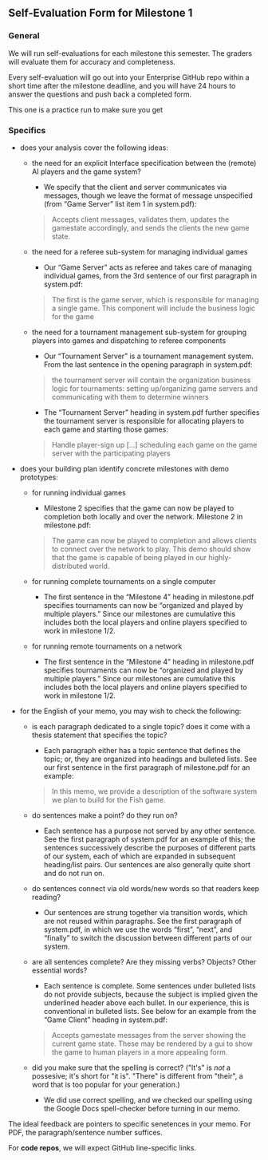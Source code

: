 ## Self-Evaluation Form for Milestone 1

### General 

We will run self-evaluations for each milestone this semester.  The
graders will evaluate them for accuracy and completeness.

Every self-evaluation will go out into your Enterprise GitHub repo
within a short time after the milestone deadline, and you will have 24
hours to answer the questions and push back a completed form.

This one is a practice run to make sure you get


### Specifics 


- does your analysis cover the following ideas:

  - the need for an explicit Interface specification between the (remote) AI 
    players and the game system?

    - We specify that the client and server communicates via messages, though we leave the format of message unspecified (from “Game Server” list item 1 in system.pdf):

    > Accepts client messages, validates them, updates the gamestate accordingly, and sends the clients the new game state.

  - the need for a referee sub-system for managing individual games

    - Our “Game Server” acts as referee and takes care of managing individual games, from the 3rd sentence of our first paragraph in system.pdf:

    > The first is the game server, which is responsible for managing a single game. This component will include the business logic for the game

  - the need for a tournament management sub-system for grouping
    players into games and dispatching to referee components

    - Our “Tournament Server” is a tournament management system. From the last sentence in the opening paragraph in system.pdf:

    >  the tournament server will contain the organization business logic for tournaments: setting up/organizing game servers and communicating with them to determine winners

    - The “Tournament Server” heading in system.pdf further specifies the tournament server is responsible for allocating players to each game and starting those games:

    > Handle player-sign up [...] scheduling each game on the game server with the participating players

- does your building plan identify concrete milestones with demo prototypes:

  - for running individual games

    - Milestone 2 specifies that the game can now be played to completion both locally and over the network. Milestone 2 in milestone.pdf:

    > The game can now be played to completion and allows clients to connect over the network to play. This demo should show that the game is capable of being played in our highly-distributed world.

  - for running complete tournaments on a single computer 

    - The first sentence in the “Milestone 4” heading in milestone.pdf specifies tournaments can now be “organized and played by multiple players.” Since our milestones are cumulative this includes both the local players and online players specified to work in milestone 1/2.

  - for running remote tournaments on a network

    - The first sentence in the “Milestone 4” heading in milestone.pdf specifies tournaments can now be “organized and played by multiple players.” Since our milestones are cumulative this includes both the local players and online players specified to work in milestone 1/2.


- for the English of your memo, you may wish to check the following:

  - is each paragraph dedicated to a single topic? does it come with a
    thesis statement that specifies the topic?

    - Each paragraph either has a topic sentence that defines the topic; or, they are organized into headings and bulleted lists. See our first sentence in the first paragraph of milestone.pdf for an example:

    > In this memo, we provide a description of the software system we plan to build for the Fish game.



  - do sentences make a point? do they run on?

    - Each sentence has a purpose not served by any other sentence. See the first paragraph of system.pdf for an example of this; the sentences successively describe the purposes of different parts of our system, each of which are expanded in subsequent heading/list pairs. Our sentences are also generally quite short and do not run on.


  - do sentences connect via old words/new words so that readers keep
    reading?

    - Our sentences are strung together via transition words, which are not reused within paragraphs. See the first paragraph of system.pdf, in which we use the words “first”, “next”, and “finally” to switch the discussion between different parts of our system.


  - are all sentences complete? Are they missing verbs? Objects? Other
    essential words?

    - Each sentence is complete. Some sentences under bulleted lists do not provide subjects, because the subject is implied given the underlined header above each bullet. In our experience, this is conventional in bulleted lists. See below for an example from the “Game Client” heading in system.pdf:

    > Accepts gamestate messages from the server showing the current game state. These may be rendered by a gui to show the game to human players in a more appealing form.


  - did you make sure that the spelling is correct? ("It's" is *not* a
    possesive; it's short for "it is". "There" is different from
    "their", a word that is too popular for your generation.)

    - We did use correct spelling, and we checked our spelling using the Google Docs spell-checker before turning in our memo.




The ideal feedback are pointers to specific senetences in your memo.
For PDF, the paragraph/sentence number suffices. 

For **code repos**, we will expect GitHub line-specific links.
